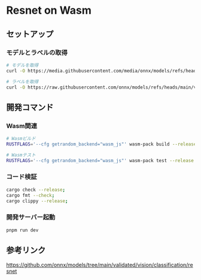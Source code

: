 # Resnet on Wasm

## セットアップ

### モデルとラベルの取得

```bash
# モデルを取得
curl -O https://media.githubusercontent.com/media/onnx/models/refs/heads/main/validated/vision/classification/resnet/model/resnet18-v1-7.onnx

# ラベルを取得
curl -O https://raw.githubusercontent.com/onnx/models/refs/heads/main/validated/vision/classification/synset.txt
```

## 開発コマンド

### Wasm関連

```bash
# Wasmビルド
RUSTFLAGS='--cfg getrandom_backend="wasm_js"' wasm-pack build --release --target no-modules

# Wasmテスト
RUSTFLAGS='--cfg getrandom_backend="wasm_js"' wasm-pack test --release --chrome --headless 
```

### コード検証

```bash
cargo check --release;
cargo fmt --check;
cargo clippy --release;
```

### 開発サーバー起動

```bash
pnpm run dev
```

## 参考リンク

https://github.com/onnx/models/tree/main/validated/vision/classification/resnet
